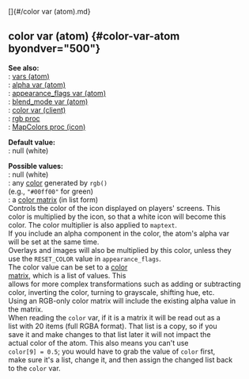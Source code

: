 []{#/color var (atom).md}    
## color var (atom) {#color-var-atom byondver="500"}    
**See also:**    
:   [vars (atom)](/atom/var)    
:   [alpha var (atom)](/atom/var/alpha)    
:   [appearance_flags var (atom)](/atom/var/appearance_flags)    
:   [blend_mode var (atom)](/atom/var/blend_mode)    
:   [color var (client)](/client/var/color)    
:   [rgb proc](/proc/rgb)    
:   [MapColors proc (icon)](/icon/proc/MapColors)    
<!-- -->    
**Default value:**    
:   null (white)    
<!-- -->    
**Possible values:**    
:   null (white)    
:   any [color](/%7B%7Bappendix%7D%7D/html-colors) generated by `rgb()`    
    (e.g., `"#00ff00"` for green)    
:   a [color matrix](/%7Bnotes%7D/color-matrix) (in list form)    
Controls the color of the icon displayed on players\' screens. This    
color is multiplied by the icon, so that a white icon will become this    
color. The color multiplier is also applied to `maptext`.    
If you include an alpha component in the color, the atom\'s alpha var    
will be set at the same time.    
Overlays and images will also be multiplied by this color, unless they    
use the `RESET_COLOR` value in `appearance_flags`.    
The color value can be set to a [color    
matrix](/%7Bnotes%7D/color-matrix), which is a list of values. This    
allows for more complex transformations such as adding or subtracting    
color, inverting the color, turning to grayscale, shifting hue, etc.    
Using an RGB-only color matrix will include the existing alpha value in    
the matrix.    
When reading the `color` var, if it is a matrix it will be read out as a    
list with 20 items (full RGBA format). That list is a copy, so if you    
save it and make changes to that list later it will not impact the    
actual color of the atom. This also means you can\'t use    
`color[9] = 0.5`; you would have to grab the value of `color` first,    
make sure it\'s a list, change it, and then assign the changed list back    
to the `color` var.  